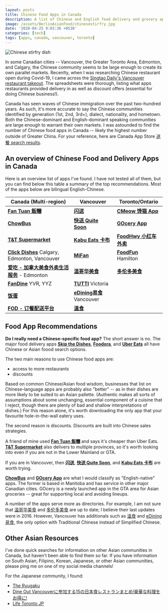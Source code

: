 ```yaml
---
layout: posts
title: Chinese Food Apps in Canada
description: A list of Chinese and English food delivery and grocery apps in major Canadian cities such as Vancouver, Toronto, Edmonton, and Calgar
image: /assets/BerlinAsianFood/chinesestirfry.jpg
date: '2020-04-25 9:03:36 +0530'
categories: [tech]
tags: [apps, canada, vancouver, toronto]
---
```

<img src="/assets/BerlinAsianFood/chinesestirfry.jpg" alt="Chinese stirfry dish" style="float:center">

In some Canadian cities -- Vancouver, the Greater Toronto Area, Edmonton, and Calgary, the Chinese community seems to be large enough to create its own parallel markets. Recenlty, when I was researching Chinese restaurant open during Covid-19, I came across the [Singtao Daily's Vancouver restaurant takeout](http://singtao.ca/van_takeout). The spreadsheets were thorough, listing what apps restaurants provided delivery in as well as discount offers (essential for doing Chinese business!).

Canada has seen waves of Chinese immigration over the past two-hundred years. As such, it's more accurate to say the Chinese communities identified by generation (1st, 2nd, 3rd+), dialect, nationality, and hometown. Both the Chinese-dominant and English-dominant speaking communities are large enough to warrant their own markets. I was astounded to find the number of Chinese food apps in Canada -- likely the highest number outside of Greater China. For your reference, here are Canada App Store [送餐 search results](https://www.apple.com/ca/search/%E9%80%81%E9%A4%90?src=serp).

## An overview of Chinese Food and Delivery Apps in Canada
Here is an overview list of apps I've found. I have not tested all of them, but you can find below this table a summary of the top recommendations. Most of the apps below are bilingual English-Chinese.

| Canada (Multi-region) | Vancouver | Toronto/Ontario |
| -------- | -------- | -------- |
|[**Fan Tuan 飯糰**](https://www.fantuan.ca/)|[**闪送**](http://www.ishansong.com/)|[**CMeow 馋猫 App**](https://cmeow.com/)|
|[**ChowBus**](https://www.chowbus.com/)|[**快送 Quite Soon**](https://www.quitesoondelivery.com/)|[**GOcery App**](https://www.gocery.ca/)|
|[**T&T Supermarket**](https://www.tntsupermarket.com/)|[**Kabu Eats 卡布**](https://www.kabueats.ca/)|[**FoodHwy  小红车外卖**](https://apps.apple.com/us/app/foodhwy-%E5%B0%8F%E7%BA%A2%E8%BD%A6%E5%A4%96%E5%8D%96/id1063806270)|
|[**Click Dishes**](https://www.clickdishes.com/) Calgary, Edmonton, Vancouver| [**MiFan**](https://apps.apple.com/ca/app/mifan-asian-food-delivery/id954194535)|[**FoodFun**](http://www.foodfun.ca/) Hamilton|
|[**爱吃 - 加拿大美食外卖生活服务**](https://apps.apple.com/us/app/%E7%88%B1%E5%90%83-%E5%8A%A0%E6%8B%BF%E5%A4%A7%E7%BE%8E%E9%A3%9F%E5%A4%96%E5%8D%96%E7%94%9F%E6%B4%BB%E6%9C%8D%E5%8A%A1/id774380548) - Edmonton|[**温哥华美食**](https://apps.apple.com/ca/app/%E6%B8%A9%E5%93%A5%E5%8D%8E%E7%BE%8E%E9%A3%9F-%E5%8F%91%E7%8E%B0%E7%BE%8E%E9%A3%9F-%E4%BA%AB%E5%8F%97%E7%94%9F%E6%B4%BB-%E6%B8%A9%E5%93%A5%E5%8D%8E%E7%BE%8E%E9%A3%9F-%E6%82%A8%E7%9A%84%E6%8E%8C%E4%B8%8A%E7%BE%8E%E9%A3%9F%E5%9C%B0%E5%9B%BE/id1092367030)|[**多伦多美食**](https://apps.apple.com/ca/app/%E5%A4%9A%E4%BC%A6%E5%A4%9A%E7%BE%8E%E9%A3%9F/id1063625700)| 
|[**FanDine**](https://www.fandine.com/) YVR, YYZ|[**TUTTI**](https://apps.apple.com/ca/app/tutti/id1439900347) Victoria|||
|[**饭蛋**](https://apps.apple.com/ca/app/%E9%A5%AD%E8%9B%8B/id955573758)|[**eDining易食**](https://apps.apple.com/ca/app/edining%E6%98%93%E9%A3%9F-%E5%A4%9A%E5%8A%9F%E8%83%BD%E9%A4%90%E9%A3%B2%E6%9C%8D%E5%8B%99%E5%B9%B3%E5%8F%B0/id633969918) Vancouver||
|[**FOD - 订餐配送平台**](https://www.myfod.ca/)|[**溫食**](https://apps.apple.com/ca/app/%E6%BA%AB%E9%A3%9F/id874988654)||

## Food App Recommendations 

**Do I really need a Chinese-specific food app?**
The short answer is no. The major food delivery apps [**Skip the Dishes**](https://www.skipthedishes.com/), [**Foodora**](https://www.foodora.ca/cuisine/chinese-delivery-torontohttps://www.skipthedishes.com/), and [**Uber Eats**](https://www.foodora.ca/cuisine/chinese-delivery-torontohttps://www.skipthedishes.com/) all have Chinese or Asian foood search options. 

The two main reasons to use Chinese food apps are:

- access to more restaurants
- discounts

Based on common Chinese/Asian food wisdom, businesses that list on Chinese-language apps are probably also "better" -- as in their dishes are more likely to be suited to an Asian pallette. (Authentic makes all sorts of assumptions about some unchanging, essential component of a cuisine that I reject, though there are plenty of bad and shallow interpretations of dishes.) For this reason alone, it's worth downloading the only app that your favourite hole-in-the-wall eatery uses.

The second reason is discounts. Discounts are built into Chinese sales strategies.

A friend of mine used [**Fan Tuan 飯糰**](https://www.fantuan.ca/) and says it's cheaper than Uber Eats. [**T&T Supermarket**](https://www.tntsupermarket.com/) also delivers to multiple provinces, so it's worth looking into even if you are not in the Lower Mainland or GTA.

If you are in Vancouver, then [**闪送**](http://www.ishansong.com/), [**快送 Quite Soon**](https://www.quitesoondelivery.com/), and [**Kabu Eats 卡布**](https://www.kabueats.ca/) are worth trying. 

[**ChowBus**](https://www.chowbus.com/) and [**GOcery App**](https://www.gocery.ca/) are what I would classify as "English-native" apps. The former is based in Manitoba and has service in other major Canadian cities. GOcery is a newly launched app in the GTA area for Asian groceries -- great for supporting local and avoiding lineups. 

A number of the apps serve more as directories. For example, I am not sure that [温哥华美食](https://apps.apple.com/ca/app/%E6%B8%A9%E5%93%A5%E5%8D%8E%E7%BE%8E%E9%A3%9F-%E5%8F%91%E7%8E%B0%E7%BE%8E%E9%A3%9F-%E4%BA%AB%E5%8F%97%E7%94%9F%E6%B4%BB-%E6%B8%A9%E5%93%A5%E5%8D%8E%E7%BE%8E%E9%A3%9F-%E6%82%A8%E7%9A%84%E6%8E%8C%E4%B8%8A%E7%BE%8E%E9%A3%9F%E5%9C%B0%E5%9B%BE/id1092367030) and [多伦多美食](https://apps.apple.com/ca/app/%E5%A4%9A%E4%BC%A6%E5%A4%9A%E7%BE%8E%E9%A3%9F/id1063625700) are up to date; I believe their last updates were in 2016. However, Vancouver has additionals such as [溫食](https://apps.apple.com/ca/app/%E6%BA%AB%E9%A3%9F/id874988654)
and [eDining易食](https://apps.apple.com/ca/app/edining%E6%98%93%E9%A3%9F-%E5%A4%9A%E5%8A%9F%E8%83%BD%E9%A4%90%E9%A3%B2%E6%9C%8D%E5%8B%99%E5%B9%B3%E5%8F%B0/id633969918), the only option with Traditional Chinese instead of Simplified Chinese.

## Other Asian Resources
I've done quick searches for information on other Asian communities in Canada, but haven't been able to find them so far. If you have information on South Asian, Filipino, Korean, Japanese, or other Asian communities, please ping me on one of my social media channels!

For the Japanese community, I found:
- [The Ryugaku](https://theryugaku.jp/usa/nyc/)
- [Dine Out Vancouverに参加する15の日本食レストランまとめ!豪華な料理をお得に!](https://lifevancouver.jp/2018/01/event/131846.html)
- [Life Toronto JP](https://lifetoronto.jp/contactus)




